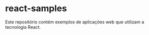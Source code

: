 # react-samples

Este repositório contém exemplos de aplicações web que utilizam a tecnologia React.
